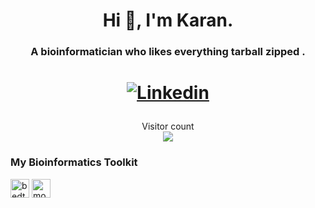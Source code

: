 

<h1 align="center">Hi 👋, I'm Karan.</h1>
<h3 align="center">A bioinformatician who likes everything tarball zipped .</h3>
<h1 align="center">

[![Linkedin](https://img.shields.io/badge/-LinkedIn-222222?style=flat-square&logo=Linkedin&logoColor=white&link=https://www.linkedin.com/in/kapuriakaran/)](https://www.linkedin.com/in/kapuriakaran/)
</h1>


<p align="center"> 
  Visitor count<br>
  <img src="https://profile-counter.glitch.me/kkapuria3/count.svg" />
</p>



### My Bioinformatics Toolkit 

[<img src="https://github.com/arq5x/bedtools2/raw/master/docs/bedtools.swiss.png" alt="bedtools2" width="30">](https://github.com/arq5x/bedtools2)
[<img src="https://user-images.githubusercontent.com/1739/29678184-da1f384c-88ba-11e7-9d98-df4fe3a59924.png" alt="mosdepth" width="30">](https://github.com/brentp/mosdepth)